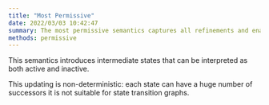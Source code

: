 ```yaml
---
title: "Most Permissive"
date: 2022/03/03 10:42:47
summary: The most permissive semantics captures all refinements and enables efficient reachability analysis
methods: permissive
---
```


This semantics introduces intermediate states that can be interpreted as both active and inactive.

This updating is non-deterministic: each state can have a huge number of successors
it is not suitable for state transition graphs.


